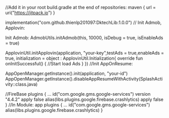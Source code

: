 <!-- GETTING STARTED -->

//Add it in your root build.gradle at the end of repositories:
  maven { url = uri("https://jitpack.io") }
  
  implementation("com.github.thienlp201097:DktechLib:1.0.0")
// Init Admob, Applovin:

  Init Admob:
  AdmobUtils.initAdmob(this, 10000, isDebug = true, isEnableAds = true)

  ApplovinUtil.initApplovin(application, "your-key",testAds = true,enableAds = true, initialization = object : ApplovinUtil.Initialization{
                    override fun onInitSuccessful() {
                       //Start load Ads
                    }
                })
//Init AppOnResume:

 AppOpenManager.getInstance().init(application, "your-id")
 AppOpenManager.getInstance().disableAppResumeWithActivity(SplashActivity::class.java)

 //FireBase 
 plugins {
  ...
    id("com.google.gms.google-services") version "4.4.2" apply false
    alias(libs.plugins.google.firebase.crashlytics) apply false
}
//In Module: app
plugins {
...
    id("com.google.gms.google-services")
    alias(libs.plugins.google.firebase.crashlytics)
}


  
